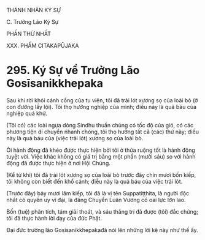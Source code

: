 THÁNH NHÂN KÝ SỰ

C. Trưởng Lão Ký Sự

PHẦN THỨ NHẤT

XXX. PHẨM CITAKAPŪJAKA

# 295. Ký Sự về Trưởng Lão Gosīsanikkhepaka

Sau khi rời khỏi cánh cổng của tu viện, tôi đã trải lót xương sọ của loài bò (ở con đường lầy lội). Tôi thọ hưởng nghiệp của mình; điều này là quả báu của nghiệp quá khứ.

(Tôi có) các loài ngựa dòng Sindhu thuần chủng có tốc độ của gió, có các phương tiện di chuyển nhanh chóng, tôi thọ hưởng tất cả (các) thứ này; điều này là quả báu của (việc trải lót) xương sọ của loài bò.

Ôi hành động đã khéo được thực hiện bởi tôi ở thửa ruộng tốt là hành động tuyệt vời. Việc khác không có giá trị bằng một phần (mười sáu) so với hành động đã được thực hiện ở nơi Hội Chúng.

(Kể từ khi) tôi đã trải lót xương sọ của loài bò trước đây chín mươi bốn kiếp, tôi không còn biết đến khổ cảnh; điều này là quả báu của việc trải lót.

(Trước đây) bảy mươi lăm kiếp, tôi đã là vị tên Suppatiṭṭhita, là người độc nhất có quyền uy vĩ đại, là đấng Chuyển Luân Vương có oai lực lớn lao.

Bốn (tuệ) phân tích, tám giải thoát, và sáu thắng trí đã được (tôi) đắc chứng; tôi đã thực hành lời dạy của đức Phật.

Đại đức trưởng lão Gosīsanikkhepakađã nói lên những lời kệ này như thế ấy.
